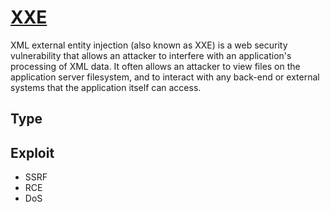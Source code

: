 # [XXE](https://portswigger.net/web-security/xxe)
XML external entity injection (also known as XXE) is a web security vulnerability that allows an attacker to interfere with an application's processing of XML data. It often allows an attacker to view files on the application server filesystem, and to interact with any back-end or external systems that the application itself can access.

## Type

## Exploit
- SSRF
- RCE
- DoS
